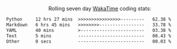 <p align="center">Rolling seven day <a href="https://wakatime.com/@syrkis"/>WakaTime</a> coding stats:</p>
<!--START_SECTION:waka-->

```txt
Python     12 hrs 27 mins  >>>>>>>>>>>>>>>>---------   62.38 %
Markdown   6 hrs 45 mins   >>>>>>>>-----------------   33.78 %
YAML       40 mins         >------------------------   03.38 %
Text       5 mins          -------------------------   00.43 %
Other      0 secs          -------------------------   00.03 %
```

<!--END_SECTION:waka-->
